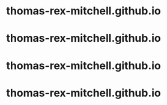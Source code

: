 # thomas-rex-mitchell.github.io
# thomas-rex-mitchell.github.io
# thomas-rex-mitchell.github.io
# thomas-rex-mitchell.github.io
